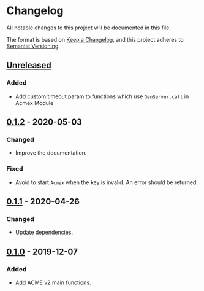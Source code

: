 # Changelog
All notable changes to this project will be documented in this file.

The format is based on [Keep a Changelog](https://keepachangelog.com/en/1.0.0/),
and this project adheres to [Semantic Versioning](https://semver.org/spec/v2.0.0.html).

## [Unreleased]

### Added
- Add custom timeout param to functions which use `GenServer.call` in Acmex Module

## [0.1.2] - 2020-05-03
### Changed
- Improve the documentation.

### Fixed
- Avoid to start `Acmex` when the key is invalid. An error should be returned.

## [0.1.1] - 2020-04-26
### Changed
- Update dependencies.

## [0.1.0] - 2019-12-07
### Added
- Add ACME v2 main functions.

[Unreleased]: https://github.com/sergioaugrod/acmex/compare/v0.1.2...HEAD
[0.1.2]: https://github.com/sergioaugrod/acmex/compare/v0.1.1...v0.1.2
[0.1.1]: https://github.com/sergioaugrod/acmex/compare/v0.1.0...v0.1.1
[0.1.0]: https://github.com/sergioaugrod/acmex/releases/tag/v0.1.0
